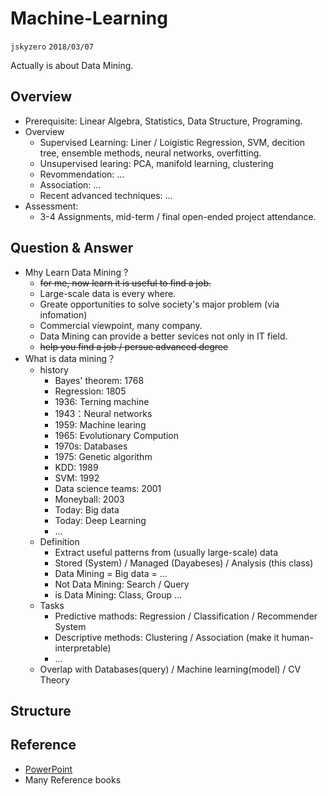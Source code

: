 # Machine-Learning
`jskyzero` `2018/03/07`

Actually is about Data Mining.

## Overview

+ Prerequisite: Linear Algebra, Statistics, Data Structure, Programing.
+ Overview
  + Supervised Learning: Liner / Loigistic Regression, SVM, decition tree, ensemble methods, neural networks, overfitting.
  + Unsupervised learing: PCA, manifold learning, clustering
  + Revommendation: ...
  + Association: ...
  + Recent advanced techniques: ...
+ Assessment:
  + 3-4 Assignments, mid-term / final open-ended project attendance.
## Question & Answer

- Mhy Learn Data Mining ?
  - ~~for me, now learn it is useful to find a job.~~
  - Large-scale data is every where.
  - Greate opportunities to solve society's major problem (via infomation)
  - Commercial viewpoint, many company.
  - Data Mining can provide a better sevices not only in IT field.
  - ~~help you find a job / persue advanced degree~~
- What is data mining？
  - history
    - Bayes' theorem: 1768
    - Regression: 1805
    - 1936: Terning machine
    - 1943：Neural networks
    - 1959: Machine learing
    - 1965: Evolutionary Compution
    - 1970s: Databases
    - 1975: Genetic algorithm
    - KDD: 1989
    - SVM: 1992
    - Data science teams: 2001
    - Moneyball: 2003
    - Today: Big data
    - Today: Deep Learning
    - ...
  - Definition
    - Extract useful patterns from (usually large-scale) data
    - Stored (System) / Managed (Dayabeses) / Analysis (this class)
    - Data Mining = Big data = ...
    - Not Data Mining: Search / Query
    - is Data Mining: Class, Group ...
  - Tasks
    - Predictive mathods: Regression / Classification / Recommender System
    - Descriptive methods: Clustering / Association (make it human-interpretable)
    - ...
  - Overlap with Databases(query) / Machine learning(model) / CV Theory

 ## Structure

 ## Reference

- [PowerPoint](http://www.xieguotian.cn)
- Many Reference books

